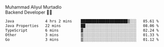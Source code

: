 Muhammad Aliyul Murtadlo
<br>
Backend Developer 👨‍💻
<br>
<!--START_SECTION:waka-->

```txt
Java              4 hrs 2 mins    █████████████████████▒░░░   85.61 %
Java Properties   22 mins         ██░░░░░░░░░░░░░░░░░░░░░░░   08.06 %
TypeScript        6 mins          ▓░░░░░░░░░░░░░░░░░░░░░░░░   02.24 %
Other             3 mins          ▒░░░░░░░░░░░░░░░░░░░░░░░░   01.33 %
Go                3 mins          ▒░░░░░░░░░░░░░░░░░░░░░░░░   01.12 %
```

<!--END_SECTION:waka-->
